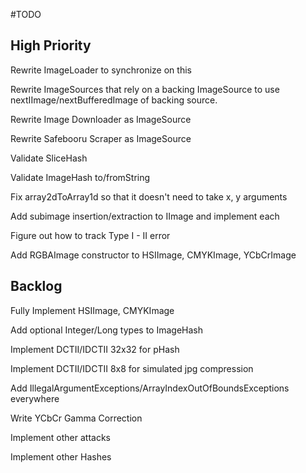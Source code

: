 #TODO 

## High Priority

Rewrite ImageLoader to synchronize on this

Rewrite ImageSources that rely on a backing ImageSource to use nextIImage/nextBufferedImage of backing source.

Rewrite Image Downloader as ImageSource

Rewrite Safebooru Scraper as ImageSource

Validate SliceHash

Validate ImageHash to/fromString

Fix array2dToArray1d so that it doesn't need to take x, y arguments

Add subimage insertion/extraction to IImage and implement each

Figure out how to track Type I - II error

Add RGBAImage constructor to HSIImage, CMYKImage, YCbCrImage


## Backlog

Fully Implement HSIImage, CMYKImage

Add optional Integer/Long types to ImageHash

Implement DCTII/IDCTII 32x32 for pHash

Implement DCTII/IDCTII 8x8 for simulated jpg compression

Add IllegalArgumentExceptions/ArrayIndexOutOfBoundsExceptions everywhere

Write YCbCr Gamma Correction

Implement other attacks

Implement other Hashes
